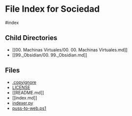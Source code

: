 # File Index for Sociedad
#index

## Child Directories

- [[00. Machinas Virtuales/00. 00. Machinas Virtuales.md]]
- [[99._Obsidian/00. 99._Obsidian.md]]

## Files

- [.copyignore](https://github.com/Grado-en-Gestion-de-la-Ciberseguridad/Sociedad-web/tree/v4/content/.copyignore)
- [LICENSE](https://github.com/Grado-en-Gestion-de-la-Ciberseguridad/Sociedad-web/tree/v4/content/LICENSE)
- [[README.md]]
- [[index.md]]
- [indexer.py](https://github.com/Grado-en-Gestion-de-la-Ciberseguridad/Sociedad-web/tree/v4/content/indexer.py)
- [puss-to-web.ps1](https://github.com/Grado-en-Gestion-de-la-Ciberseguridad/Sociedad-web/tree/v4/content/puss-to-web.ps1)
